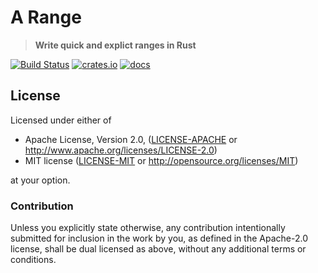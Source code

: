 # A Range

> **Write quick and explict ranges in Rust**

[![Build Status](https://travis-ci.com/killercup/a-range.svg?branch=master)](https://travis-ci.com/killercup/a-range)
[![crates.io](https://img.shields.io/crates/v/a-range.svg)](https://crates.io/crates/a-range)
[![docs](https://img.shields.io/badge/api_docs-latest-blue.svg)](https://docs.rs/a-range)

## License

Licensed under either of

 * Apache License, Version 2.0, ([LICENSE-APACHE](LICENSE-APACHE) or http://www.apache.org/licenses/LICENSE-2.0)
 * MIT license ([LICENSE-MIT](LICENSE-MIT) or http://opensource.org/licenses/MIT)

at your option.

### Contribution

Unless you explicitly state otherwise, any contribution intentionally
submitted for inclusion in the work by you, as defined in the Apache-2.0
license, shall be dual licensed as above, without any additional terms or
conditions.
